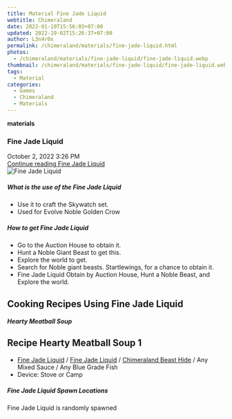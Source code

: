 ```yaml
---
title: Material Fine Jade Liquid
webtitle: Chimeraland
date: 2022-01-10T15:56:03+07:00
updated: 2022-10-02T15:26:37+07:00
author: L3n4r0x
permalink: /chimeraland/materials/fine-jade-liquid.html
photos:
  - /chimeraland/materials/fine-jade-liquid/fine-jade-liquid.webp
thumbnail: /chimeraland/materials/fine-jade-liquid/fine-jade-liquid.webp
tags:
  - Material
categories:
  - Games
  - Chimeraland
  - Materials
---
```


<section id="bootstrap-wrapper">
  <link
    rel="stylesheet"
    href="https://cdn.statically.io/gh/dimaslanjaka/Web-Manajemen/40ac3225/css/bootstrap-4.5-wrapper.css"
  />
  <div
    class="row g-0 border rounded overflow-hidden flex-md-row mb-4 shadow-sm position-relative"
  >
    <div class="col p-4 d-flex flex-column position-static">
      <strong class="d-inline-block mb-2 text-success">materials</strong>
      <h3 class="mb-0">Fine Jade Liquid</h3>
      <div class="mb-1 text-muted">October 2, 2022 3:26 PM</div>
      <a
        href="/chimeraland/materials/fine-jade-liquid.html"
        class="stretched-link d-none"
        >Continue reading Fine Jade Liquid</a
      >
    </div>
    <div class="col-auto d-none d-lg-block">
      <img
        src="/chimeraland/materials/fine-jade-liquid/fine-jade-liquid.webp"
        alt="Fine Jade Liquid"
      />
    </div>
  </div>
  <div class="row">
    <div class="col-lg-6 col-12 mb-2">
      <div class="card">
        <div class="card-body">
          <h5 class="card-title">What is the use of the Fine Jade Liquid</h5>
          <div class="card-text">
            <ul>
              <li>Use it to craft the Skywatch set.</li>
              <li>Used for Evolve Noble Golden Crow</li>
            </ul>
          </div>
        </div>
      </div>
    </div>
    <div class="col-lg-6 col-12 mb-2">
      <div class="card">
        <div class="card-body">
          <h5 class="card-title">How to get Fine Jade Liquid</h5>
          <div class="card-text">
            <ul>
              <li>Go to the Auction House to obtain it.</li>
              <li>Hunt a Noble Giant Beast to get this.</li>
              <li>Explore the world to get.</li>
              <li>
                Search for Noble giant beasts. Startlewings, for a chance to
                obtain it.
              </li>
              <li>
                Fine Jade Liquid Obtain by Auction House, Hunt a Noble Beast,
                and Explore the world.
              </li>
            </ul>
          </div>
        </div>
      </div>
    </div>
    <div class="col-lg-6 col-12 mb-2">
      <h2 id="cookable">Cooking Recipes Using Fine Jade Liquid</h2>
      <div id="recipe-hearty-meatball-soup">
        <h5 id="item-hearty-meatball-soup">Hearty Meatball Soup</h5>
        <div class="mb-2">
          <div class="card">
            <div class="card-body">
              <h2 class="card-title fs-5">Recipe Hearty Meatball Soup 1</h2>
              <div class="card-text">
                <ul>
                  <li>
                    <a
                      class="text-decoration-none"
                      href="/chimeraland/materials/fine-jade-liquid.html"
                      >Fine Jade Liquid</a
                    ><span> / </span
                    ><a
                      class="text-decoration-none"
                      href="/chimeraland/materials/fine-jade-liquid.html"
                      >Fine Jade Liquid</a
                    ><span> / </span
                    ><a
                      class="text-decoration-none"
                      href="/chimeraland/materials/chimeraland-beast-hide.html"
                      >Chimeraland Beast Hide</a
                    ><span> / </span>Any Mixed Sauce<span> / </span>Any Blue
                    Grade Fish
                  </li>
                  <li>Device: Stove or Camp</li>
                </ul>
              </div>
            </div>
          </div>
        </div>
      </div>
    </div>
    <div class="col-12 mb-2">
      <h5>Fine Jade Liquid Spawn Locations</h5>
      <p>Fine Jade Liquid is randomly spawned</p>
    </div>
  </div>
</section>